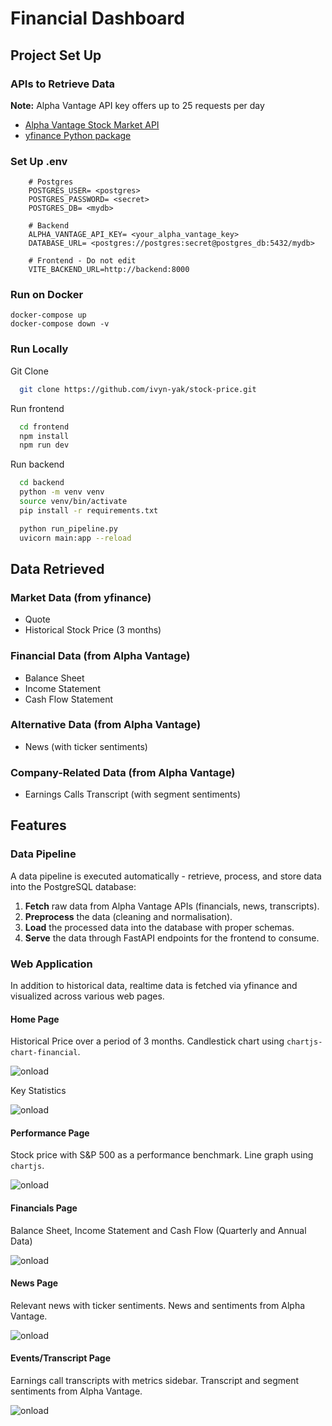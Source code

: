 
# Financial Dashboard

## Project Set Up

### APIs to Retrieve Data 
**Note:** Alpha Vantage API key offers up to 25 requests per day
- [Alpha Vantage Stock Market API](https://www.alphavantage.co/documentation/)  
- [yfinance Python package](https://ranaroussi.github.io/yfinance/)

### Set Up .env
```
    # Postgres
    POSTGRES_USER= <postgres>
    POSTGRES_PASSWORD= <secret>
    POSTGRES_DB= <mydb>

    # Backend
    ALPHA_VANTAGE_API_KEY= <your_alpha_vantage_key>
    DATABASE_URL= <postgres://postgres:secret@postgres_db:5432/mydb>

    # Frontend - Do not edit
    VITE_BACKEND_URL=http://backend:8000

```

### Run on Docker

```
docker-compose up
docker-compose down -v
```

### Run Locally

Git Clone

```bash
  git clone https://github.com/ivyn-yak/stock-price.git
```
    
Run frontend

```bash
  cd frontend
  npm install
  npm run dev
```

Run backend

```bash
  cd backend
  python -m venv venv
  source venv/bin/activate
  pip install -r requirements.txt

  python run_pipeline.py
  uvicorn main:app --reload
```




## Data Retrieved
### Market Data (from yfinance)
- Quote
- Historical Stock Price (3 months)

### Financial Data (from Alpha Vantage)
- Balance Sheet
- Income Statement
- Cash Flow Statement

### Alternative Data (from Alpha Vantage)
- News (with ticker sentiments)

### Company-Related Data (from Alpha Vantage)
- Earnings Calls Transcript (with segment sentiments)

## Features
### Data Pipeline
A data pipeline is executed automatically - retrieve, process, and store data into the PostgreSQL database:

1. **Fetch** raw data from Alpha Vantage APIs (financials, news, transcripts).  
2. **Preprocess** the data (cleaning and normalisation).  
3. **Load** the processed data into the database with proper schemas.  
4. **Serve** the data through FastAPI endpoints for the frontend to consume.  

### Web Application
In addition to historical data, realtime data is fetched via yfinance and visualized across various web pages.

#### Home Page
Historical Price over a period of 3 months. Candlestick chart using `chartjs-chart-financial`.

![onload](/frontend/public/stockchart.png)

Key Statistics 

![onload](/frontend/public/keystats.png)

#### Performance Page
Stock price with S&P 500 as a performance benchmark. Line graph using `chartjs`.

![onload](/frontend/public/performance.png)

#### Financials Page
Balance Sheet, Income Statement and Cash Flow (Quarterly and Annual Data)

![onload](/frontend/public/balance.png)

#### News Page
Relevant news with ticker sentiments. News and sentiments from Alpha Vantage.

![onload](/frontend/public/news.png)

#### Events/Transcript Page
Earnings call transcripts with metrics sidebar. Transcript and segment sentiments from Alpha Vantage.

![onload](/frontend/public/news.png)